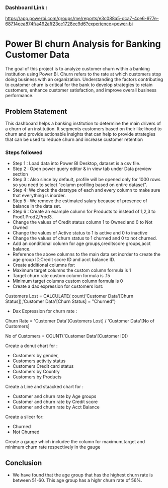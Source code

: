 
### Dashboard Link :

https://app.powerbi.com/groups/me/reports/e3c088a5-dca7-4ce6-977e-68714cea874f/a492aff23cc1728ec9d6?experience=power-bi

# Power BI churn Analysis for Banking Customer Data

The goal of this project is to analyze customer churn within a banking institution using Power BI. Churn refers to the rate at which customers stop doing business with an organization. Understanding the factors contributing to customer churn is critical for the bank to develop strategies to retain customers, enhance customer satisfaction, and improve overall business performance.

## Problem Statement

This dashboard helps a banking institution to determine the main drivers of a churn of an institution. It segments customers based on their likelihood to churn and provide actionable insights that can help to provide strategies that can be used to reduce churn and increase customer retention

### Steps followed 

- Step 1 : Load data into Power BI Desktop, dataset is a csv file.
- Step 2 : Open power query editor & in view tab under Data preview section
- Step 3 : Also since by default, profile will be opened only for 1000 rows so you need to select "column profiling based on entire dataset".
- Step 4: We check the datatype of each and every column to make sure that everything is inorder.
- Step 5 : We remove the estimated salary because of presence of balance in the data set.
- Step 6 : Create an example column for Products to instead of 1,2,3 to Prod1,Prod2,Prod3.
- Change the values of Credit status column 1 to Owned and 0 to Not Owned
- Change the values of Active status to 1 is active and 0 to inactive
- Change the values of churn status to 1 churned and 0 to not churned.
- Add an conditional column for age groups,creditscore groups,acct balance.
- Reference the above columns to the main data set inorder to create the age group ID,Credit score ID and acct balance ID.
- Create additional columns for:
- Maximum target columns the custom column formula is 1
- Target churn rate custom column formula is .15
- Minimum target columns custom column formula is 0
- Create a dax expression for customers lost:

Customers Lost = CALCULATE( count('Customer Data'[Churn Status]),'Customer Data'[Churn Status] = "Churned")

- Dax Expression for churn rate :

Churn Rate = 'Customer Data'[Customers Lost] / 'Customer Data'[No of Customers]

No of Customers = COUNT('Customer Data'[Customer ID])

Create a donut chart for :
- Customers by gender, 
- Customers activity status 
- Customers Credit card status
- Customers by Country
- Customers by Products

Create a Line and staacked chart for :
- Customer and churn rate by Age groups
- Customer and churn rate by Credit score
- Customer and churn rate by Acct Balance

Create a slicer for:
- Churned
- Not Churned

Create a gauge which includee the column for maximum,target and minimum churn rate respectively in the gauge

## Conclusion
- We have found that the age group that has the highest churn rate is between 51-60. This age group has a highr churn rate of 56%.

















